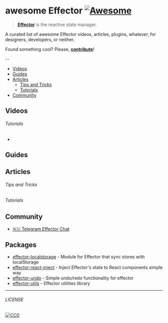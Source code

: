 # awesome Effector [![Awesome](https://cdn.rawgit.com/sindresorhus/awesome/d7305f38d29fed78fa85652e3a63e154dd8e8829/media/badge.svg)](https://github.com/sindresorhus/awesome)

> [**Effector**](https://effector.now.sh/) is the reactive state manager. 

A curated list of awesome Effector videos, articles, plugins, whatever, for designers, developers, or neither.

Found something cool? Please, **[contribute](contributing.md)**!

--

* [Videos](#videos) 
* [Guides](#guides) 
* [Articles](#articles) 
  * [Tips and Tricks](#tips-and-tricks)
  * [Tutorials](#tutorials)
* [Community](#community) 

## Videos
###### Tutorials
- 

## Guides

## Articles
###### Tips and Tricks

###### Tutorials

## Community
- [:ru: Telegram Effector Chat](https://t.me/effector_ru)

## Packages
- [effector-localstorage](https://github.com/lessmess-dev/effector-localstorage) - Module for Effector that sync stores with localStorage
- [effector-react-inject](https://github.com/today-/effector-react-inject) - Inject Effector's state to React components simple way
- [effector-undo](https://github.com/tanyaisinmybed/effector-undo) - Simple undo/redo functionality for effector
- [effector-utils](https://github.com/Kelin2025/effector-utils) - Effector utilities library



---

###### LICENSE

[![CC0](http://mirrors.creativecommons.org/presskit/buttons/88x31/svg/cc-zero.svg)](http://creativecommons.org/publicdomain/zero/1.0/)
